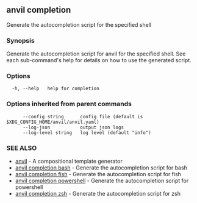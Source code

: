 ## anvil completion

Generate the autocompletion script for the specified shell

### Synopsis

Generate the autocompletion script for anvil for the specified shell.
See each sub-command's help for details on how to use the generated script.


### Options

```
  -h, --help   help for completion
```

### Options inherited from parent commands

```
      --config string      config file (default is $XDG_CONFIG_HOME/anvil/anvil.yaml)
      --log-json           output json logs
      --log-level string   log level (default "info")
```

### SEE ALSO

* [anvil](anvil.md)	 - A compositional template generator
* [anvil completion bash](anvil_completion_bash.md)	 - Generate the autocompletion script for bash
* [anvil completion fish](anvil_completion_fish.md)	 - Generate the autocompletion script for fish
* [anvil completion powershell](anvil_completion_powershell.md)	 - Generate the autocompletion script for powershell
* [anvil completion zsh](anvil_completion_zsh.md)	 - Generate the autocompletion script for zsh

